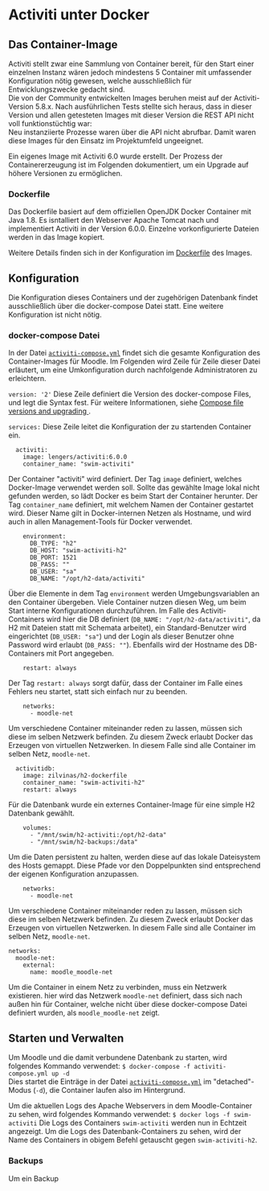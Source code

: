 # Activiti unter Docker


## Das Container-Image

Activiti stellt zwar eine Sammlung von Container bereit, für den Start einer einzelnen Instanz wären jedoch mindestens 5 Container mit umfassender Konfiguration nötig gewesen, welche ausschließlich für Entwicklungszwecke gedacht sind.  
Die von der Community entwickelten Images beruhen meist auf der Activiti-Version 5.8.x. Nach ausführlichen Tests stellte sich heraus, dass in dieser Version und allen getesteten Images mit dieser Version die REST API nicht voll funktionstüchtig war:  
Neu instanziierte Prozesse waren über die API nicht abrufbar. Damit waren diese Images für den Einsatz im Projektumfeld ungeeignet.

Ein eigenes Image mit Activiti 6.0 wurde erstellt. Der Prozess der Containererzeugung ist im Folgenden dokumentiert, um ein Upgrade auf höhere Versionen zu ermöglichen.

### Dockerfile

Das Dockerfile basiert auf dem offiziellen OpenJDK Docker Container mit Java 1.8. Es isntalliert den Webserver Apache Tomcat nach und implementiert Activiti in der Version 6.0.0. Einzelne vorkonfigurierte Dateien werden in das Image kopiert. 

Weitere Details finden sich in der Konfiguration im [Dockerfile](Activiti-Dockerfile/Dockerfile) des Images.

## Konfiguration
Die Konfiguration dieses Containers und der zugehörigen Datenbank findet ausschließlich über die docker-compose Datei statt. Eine weitere Konfiguration ist nicht nötig.

### docker-compose Datei

In der Datei [`activiti-compose.yml`](docker-compose/activiti-compose.yml) findet sich die gesamte Konfiguration des Container-Images für Moodle. Im Folgenden wird Zeile für Zeile dieser Datei erläutert, um eine Umkonfiguration durch nachfolgende Administratoren zu erleichtern.

`version: '2'`
Diese Zeile definiert die Version des docker-compose Files, und legt die Syntax fest. Für weitere Informationen, siehe [Compose file versions and upgrading
](https://docs.docker.com/compose/compose-file/compose-versioning/).

`services:`
Diese Zeile leitet die Konfiguration der zu startenden Container ein.

```
  activiti:
    image: lengers/activiti:6.0.0
    container_name: "swim-activiti"
```
Der Container "activiti" wird definiert. Der Tag `image` definiert, welches Docker-Image verwendet werden soll. Sollte das gewählte Image lokal nicht gefunden werden, so lädt Docker es beim Start der Container herunter.
Der Tag `container_name` definiert, mit welchem Namen der Container gestartet wird. Dieser Name gilt in Docker-internen Netzen als Hostname, und wird auch in allen Management-Tools für Docker verwendet.

```
    environment:
      DB_TYPE: "h2"
      DB_HOST: "swim-activiti-h2"
      DB_PORT: 1521
      DB_PASS: ""                                                                         
      DB_USER: "sa"
      DB_NAME: "/opt/h2-data/activiti"
```
Über die Elemente in dem Tag `environment` werden Umgebungsvariablen an den Container übergeben. Viele Container nutzen diesen Weg, um beim Start interne Konfigurationen durchzuführen. Im Falle des Activiti-Containers wird hier die DB definiert  (`DB_NAME: "/opt/h2-data/activiti"`, da H2 mit Dateien statt mit Schemata arbeitet), ein Standard-Benutzer wird eingerichtet (`DB_USER: "sa"`) und der Login als dieser Benutzer ohne Password wird erlaubt (`DB_PASS: ""`). Ebenfalls wird der Hostname des DB-Containers mit Port angegeben.

```
    restart: always
```
Der Tag `restart: always` sorgt dafür, dass der Container im Falle eines Fehlers neu startet, statt sich einfach nur zu beenden.
    
```
    networks:
      - moodle-net
```
Um verschiedene Container miteinander reden zu lassen, müssen sich diese im selben Netzwerk befinden. Zu diesem Zweck erlaubt Docker das Erzeugen von virtuellen Netzwerken. In diesem Falle sind alle Container im selben Netz, `moodle-net`.
<br>

```
  activitidb:
    image: zilvinas/h2-dockerfile
    container_name: "swim-activiti-h2"
    restart: always
```
Für die Datenbank wurde ein externes Container-Image für eine simple H2 Datenbank gewählt. 

```
    volumes:
      - "/mnt/swim/h2-activiti:/opt/h2-data"
      - "/mnt/swim/h2-backups:/data"
```
Um die Daten persistent zu halten, werden diese auf das lokale Dateisystem des Hosts gemappt. Diese Pfade vor den Doppelpunkten sind entsprechend der eigenen Konfiguration anzupassen.

```
    networks:
      - moodle-net
```
Um verschiedene Container miteinander reden zu lassen, müssen sich diese im selben Netzwerk befinden. Zu diesem Zweck erlaubt Docker das Erzeugen von virtuellen Netzwerken. In diesem Falle sind alle Container im selben Netz, `moodle-net`.

```
networks:
  moodle-net:
    external:
      name: moodle_moodle-net
```
Um die Container in einem Netz zu verbinden, muss ein Netzwerk existieren. hier wird das Netzwerk `moodle-net` definiert, dass sich nach außen hin für Container, welche nicht über diese docker-compose Datei definiert wurden, als `moodle_moodle-net` zeigt.

## Starten und Verwalten

Um Moodle und die damit verbundene Datenbank zu starten, wird folgendes Kommando verwendet:
`$ docker-compose -f activiti-compose.yml up -d`  
Dies startet die Einträge in der Datei [`activiti-compose.yml`](docker-compose/activiti-compose.yml) im "detached"-Modus (`-d`), die Container laufen also im Hintergrund.

Um die aktuellen Logs des Apache Webservers in dem Moodle-Container zu sehen, wird folgendes Kommando verwendet:
`$ docker logs -f swim-activiti`
Die Logs des Containers `swim-activiti` werden nun in Echtzeit angezeigt. Um die Logs des Datenbank-Containers zu sehen, wird der Name des Containers in obigem Befehl getauscht gegen `swim-activiti-h2`.

### Backups

Um ein Backup 

